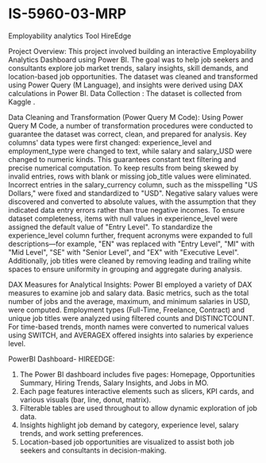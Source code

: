 # IS-5960-03-MRP
Employability analytics Tool HireEdge

Project Overview:
This project involved building an interactive Employability Analytics Dashboard using Power BI. 
The goal was to help job seekers and consultants explore job market trends, salary insights, skill demands, and location-based job opportunities.
The dataset was cleaned and transformed using Power Query (M Language), and insights were derived using DAX calculations in Power BI.
Data Collection : 
The dataset is collected from Kaggle .

Data Cleaning and Transformation (Power Query M Code):
Using Power Query M Code, a number of transformation procedures were conducted to guarantee the dataset was correct, clean, and prepared for analysis. Key columns' data types were first changed: experience_level and employment_type were changed to text, while salary and salary_USD were changed to numeric kinds. This guarantees constant text filtering and precise numerical computation. To keep results from being skewed by invalid entries, rows with blank or missing job_title values were eliminated.
Incorrect entries in the salary_currency column, such as the misspelling "US Dollars," were fixed and standardized to "USD". Negative salary values were discovered and converted to absolute values, with the assumption that they indicated data entry errors rather than true negative incomes. To ensure dataset completeness, items with null values in experience_level were assigned the default value of "Entry Level".
To standardize the experience_level column further, frequent acronyms were expanded to full descriptions—for example, "EN" was replaced with "Entry Level", "MI" with "Mid Level", "SE" with "Senior Level", and "EX" with "Executive Level". Additionally, job titles were cleaned by removing leading and trailing white spaces to ensure uniformity in grouping and aggregate during analysis.

DAX Measures for Analytical Insights:
Power BI employed a variety of DAX measures to examine job and salary data. Basic metrics, such as the total number of jobs and the average, maximum, and minimum salaries in USD, were computed. Employment types (Full-Time, Freelance, Contract) and unique job titles were analyzed using filtered counts and DISTINCTCOUNT. For time-based trends, month names were converted to numerical values using SWITCH, and AVERAGEX offered insights into salaries by experience level.

PowerBI Dashboard- HIREEDGE:

1. The Power BI dashboard includes five pages: Homepage, Opportunities Summary, Hiring Trends, Salary Insights, and Jobs in MO.
2. Each page features interactive elements such as slicers, KPI cards, and various visuals (bar, line, donut, matrix).
3. Filterable tables are used throughout to allow dynamic exploration of job data.
4. Insights highlight job demand by category, experience level, salary trends, and work setting preferences.
5. Location-based job opportunities are visualized to assist both job seekers and consultants in decision-making.
